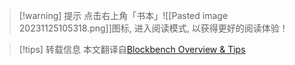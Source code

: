 
>[!warning] 提示
>点击右上角「书本」![[Pasted image 20231125105318.png]]图标, 进入阅读模式, 以获得更好的阅读体验！

>[!tips] 转载信息
> 本文翻译自[Blockbench Overview & Tips](https://www.blockbench.net/wiki/guides/blockbench-overview-tips/)

